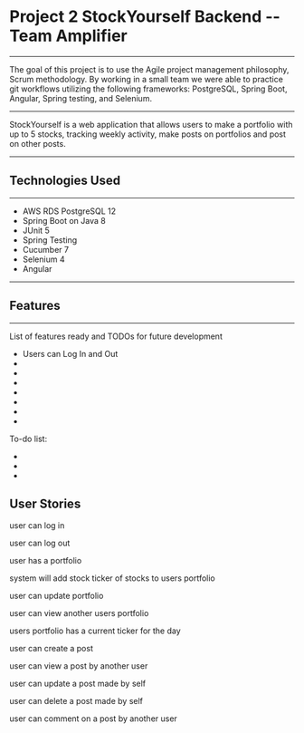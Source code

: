 # Project 2 StockYourself Backend -- Team Amplifier

--------------

The goal of this project is to use the Agile project management philosophy, Scrum methodology.  By working in a small team we were able to practice git workflows utilizing the following frameworks: PostgreSQL, Spring Boot, Angular, Spring testing, and Selenium.

--------

StockYourself is a web application that allows users to make a portfolio with up to 5 stocks, tracking weekly activity, make posts on portfolios and post on other posts. 

-----------


## Technologies Used

-------------

* AWS RDS PostgreSQL 12
* Spring Boot on Java 8
* JUnit 5
* Spring Testing
* Cucumber 7
* Selenium 4
* Angular

--------

## Features

-------------

List of features ready and TODOs for future development

* Users can Log In and Out
* 
* 
* 
* 
* 
* 
* 

To-do list:

* 
* 
* 

## User Stories

user can log in

user can log out

user has a portfolio

system will add stock ticker of stocks to users portfolio

user can update portfolio

user can view another users portfolio

users portfolio has a current ticker for the day

user can create a post

user can view a post by another user

user can update a post made by self

user can delete a post made by self

user can comment on a post by another user




